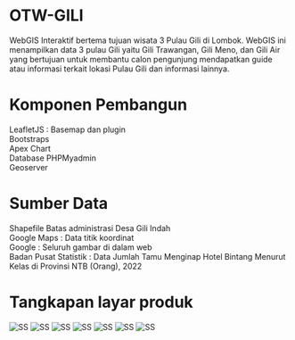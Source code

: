 # OTW-GILI
WebGIS Interaktif bertema tujuan wisata 3 Pulau Gili di Lombok. WebGIS ini menampilkan data 3 pulau Gili yaitu Gili Trawangan, Gili Meno, dan Gili Air yang bertujuan untuk membantu calon pengunjung mendapatkan guide atau informasi terkait lokasi Pulau Gili dan informasi lainnya. 

# Komponen Pembangun 
LeafletJS : Basemap dan plugin   
Bootstraps     
Apex Chart  
Database PHPMyadmin    
Geoserver    


# Sumber Data 
Shapefile Batas administrasi Desa Gili Indah  
Google Maps : Data titik koordinat  
Google : Seluruh gambar di dalam web   
Badan Pusat Statistik : Data Jumlah Tamu Menginap Hotel Bintang Menurut Kelas di Provinsi NTB (Orang), 2022


# Tangkapan layar produk
![SS](assets/img/hasilweb/1.jpeg) 
![SS](assets/img/hasilweb/2.jpeg) 
![SS](assets/img/hasilweb/3.jpeg) 
![SS](assets/img/hasilweb/4.jpeg) 
![SS](assets/img/hasilweb/5.jpeg) 
![SS](assets/img/hasilweb/6.jpeg) 
![SS](assets/img/hasilweb/7.jpeg)